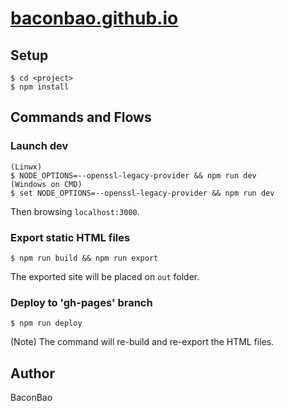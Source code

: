 # [baconbao.github.io](https://baconbao.github.io)

## Setup

```
$ cd <project>
$ npm install
```

## Commands and Flows

### Launch dev

```
(Linwx)
$ NODE_OPTIONS=--openssl-legacy-provider && npm run dev
(Windows on CMD)
$ set NODE_OPTIONS=--openssl-legacy-provider && npm run dev
```

Then browsing `localhost:3000`.

### Export static HTML files

```
$ npm run build && npm run export
```

The exported site will be placed on `out` folder.

### Deploy to 'gh-pages' branch

```
$ npm run deploy
```

(Note) The command will re-build and re-export the HTML files.

## Author

BaconBao
